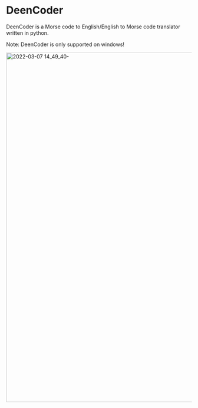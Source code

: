# DeenCoder
DeenCoder is a Morse code to English/English to Morse code translator written in python.

Note: DeenCoder is only supported on windows!

<img width="947" alt="2022-03-07 14_49_40-" src="https://user-images.githubusercontent.com/63617447/157115981-f954208c-c019-407c-9f18-1b75a8979199.png">
